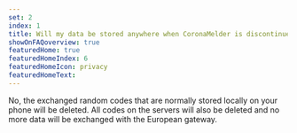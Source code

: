```yaml
---
set: 2
index: 1
title: Will my data be stored anywhere when CoronaMelder is discontinued?	
showOnFAQoverview: true
featuredHome: true
featuredHomeIndex: 6
featuredHomeIcon: privacy
featuredHomeText: 
---
```

No, the exchanged random codes that are normally stored locally on your phone will be deleted. All codes on the servers will also be deleted and no more data will be exchanged with the European gateway. 

